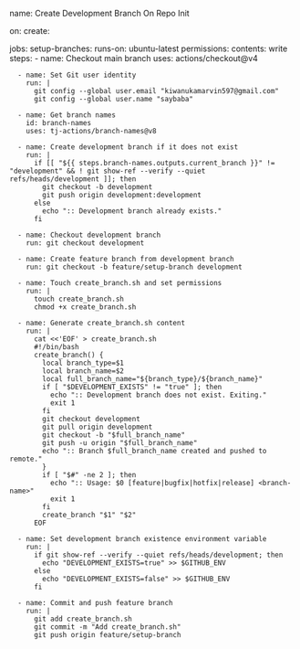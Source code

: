 name: Create Development Branch On Repo Init

on:
  create:

jobs:
  setup-branches:
    runs-on: ubuntu-latest
    permissions:
      contents: write
    steps:
      - name: Checkout main branch
        uses: actions/checkout@v4

      - name: Set Git user identity
        run: |
          git config --global user.email "kiwanukamarvin597@gmail.com"
          git config --global user.name "saybaba"

      - name: Get branch names
        id: branch-names
        uses: tj-actions/branch-names@v8

      - name: Create development branch if it does not exist
        run: |
          if [[ "${{ steps.branch-names.outputs.current_branch }}" != "development" && ! git show-ref --verify --quiet refs/heads/development ]]; then
            git checkout -b development
            git push origin development:development
          else
            echo ":: Development branch already exists."
          fi

      - name: Checkout development branch
        run: git checkout development

      - name: Create feature branch from development branch
        run: git checkout -b feature/setup-branch development

      - name: Touch create_branch.sh and set permissions
        run: |
          touch create_branch.sh
          chmod +x create_branch.sh

      - name: Generate create_branch.sh content
        run: |
          cat <<'EOF' > create_branch.sh
          #!/bin/bash
          create_branch() {
            local branch_type=$1
            local branch_name=$2
            local full_branch_name="${branch_type}/${branch_name}"
            if [ "$DEVELOPMENT_EXISTS" != "true" ]; then
              echo ":: Development branch does not exist. Exiting."
              exit 1
            fi
            git checkout development
            git pull origin development
            git checkout -b "$full_branch_name"
            git push -u origin "$full_branch_name"
            echo ":: Branch $full_branch_name created and pushed to remote."
            }
            if [ "$#" -ne 2 ]; then
              echo ":: Usage: $0 [feature|bugfix|hotfix|release] <branch-name>"
              exit 1
            fi
            create_branch "$1" "$2"
          EOF

      - name: Set development branch existence environment variable
        run: |
          if git show-ref --verify --quiet refs/heads/development; then
            echo "DEVELOPMENT_EXISTS=true" >> $GITHUB_ENV
          else
            echo "DEVELOPMENT_EXISTS=false" >> $GITHUB_ENV
          fi

      - name: Commit and push feature branch
        run: |
          git add create_branch.sh
          git commit -m "Add create_branch.sh"
          git push origin feature/setup-branch
